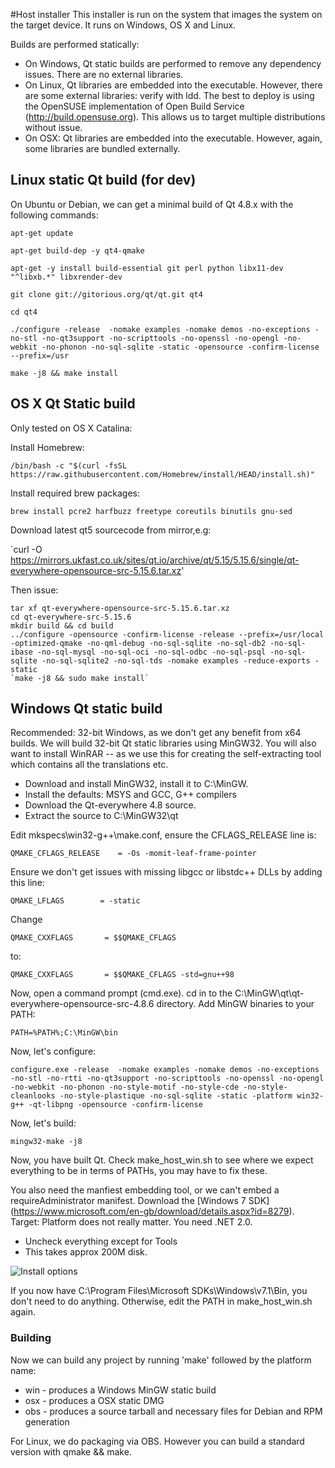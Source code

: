 #Host installer
This installer is run on the system that images the system on the target device. It runs on Windows, OS X and Linux.

Builds are performed statically:

* On Windows, Qt static builds are performed to remove any dependency issues. There are no external libraries.
* On Linux, Qt libraries are embedded into the executable. However, there are some external libraries: verify with ldd. The best to deploy is using the OpenSUSE implementation of Open Build Service (http://build.opensuse.org). This allows us to target multiple distributions without issue.
* On OSX: Qt libraries are embedded into the executable. However, again, some libraries are bundled externally.

## Linux static Qt build (for dev)

On Ubuntu or Debian, we can get a minimal build of Qt 4.8.x with the following commands:

`apt-get update`

`apt-get build-dep -y qt4-qmake`

`apt-get -y install build-essential git perl python libx11-dev "^libxb.*" libxrender-dev `

`git clone git://gitorious.org/qt/qt.git qt4 `

`cd qt4 `

```
./configure -release  -nomake examples -nomake demos -no-exceptions -no-stl -no-qt3support -no-scripttools -no-openssl -no-opengl -no-webkit -no-phonon -no-sql-sqlite -static -opensource -confirm-license --prefix=/usr
```

`make -j8 && make install`

## OS X Qt Static build 

Only tested on OS X Catalina:

Install Homebrew:

`/bin/bash -c "$(curl -fsSL https://raw.githubusercontent.com/Homebrew/install/HEAD/install.sh)"`

Install required brew packages:

`brew install pcre2 harfbuzz freetype coreutils binutils gnu-sed`

Download latest qt5 sourcecode from mirror,e.g:

`curl -O https://mirrors.ukfast.co.uk/sites/qt.io/archive/qt/5.15/5.15.6/single/qt-everywhere-opensource-src-5.15.6.tar.xz'

Then issue:
```
tar xf qt-everywhere-opensource-src-5.15.6.tar.xz
cd qt-everywhere-src-5.15.6
mkdir build && cd build
../configure -opensource -confirm-license -release --prefix=/usr/local -optimized-qmake -no-qml-debug -no-sql-sqlite -no-sql-db2 -no-sql-ibase -no-sql-mysql -no-sql-oci -no-sql-odbc -no-sql-psql -no-sql-sqlite -no-sql-sqlite2 -no-sql-tds -nomake examples -reduce-exports -static
`make -j8 && sudo make install`
```

## Windows Qt static build ##

Recommended: 32-bit Windows, as we don't get any benefit from x64 builds. We will build 32-bit Qt static libraries using MinGW32. You will also want to install WinRAR -- as we use this for creating the self-extracting tool which contains all the translations etc. 

* Download and install MinGW32, install it to C:\MinGW.
* Install the defaults: MSYS and GCC, G++ compilers
* Download the Qt-everywhere 4.8 source.
* Extract the source to C:\MinGW32\qt

Edit mkspecs\win32-g++\make.conf, ensure the CFLAGS_RELEASE line is:

````QMAKE_CFLAGS_RELEASE	= -Os -momit-leaf-frame-pointer````

Ensure we don't get issues with missing libgcc or libstdc++ DLLs by adding this line:

````QMAKE_LFLAGS		= -static````

Change

```QMAKE_CXXFLAGS		= $$QMAKE_CFLAGS```

to:

```QMAKE_CXXFLAGS		= $$QMAKE_CFLAGS -std=gnu++98```

Now, open a command prompt (cmd.exe). cd in to the C:\MinGW\qt\qt-everywhere-opensource-src-4.8.6 directory. Add MinGW binaries to your PATH:

````
PATH=%PATH%;C:\MinGW\bin
````

Now, let's configure:

````configure.exe -release  -nomake examples -nomake demos -no-exceptions -no-stl -no-rtti -no-qt3support -no-scripttools -no-openssl -no-opengl -no-webkit -no-phonon -no-style-motif -no-style-cde -no-style-cleanlooks -no-style-plastique -no-sql-sqlite -static -platform win32-g++ -qt-libpng -opensource -confirm-license````

Now, let's build:

````mingw32-make -j8````

Now, you have built Qt. Check make_host_win.sh to see where we expect everything to be in terms of PATHs, you may have to fix these.

You also need the manfiest embedding tool, or we can't embed a requireAdministrator manifest. Download the [Windows 7 SDK] (https://www.microsoft.com/en-gb/download/details.aspx?id=8279). Target: Platform does not really matter. You need .NET 2.0.

* Uncheck everything except for Tools
* This takes approx 200M disk. 

![Install options](https://raw.githubusercontent.com/osmc/osmc/master/installer/host/win_help1.png)

If you now have C:\Program Files\Microsoft SDKs\Windows\v7.1\Bin, you don't need to do anything. Otherwise, edit the PATH in make_host_win.sh again.

### Building

Now we can build any project by running 'make' followed by the platform name:

* win - produces a Windows MinGW static build
* osx - produces a OSX static DMG
* obs - produces a source tarball and necessary files for Debian and RPM generation

For Linux, we do packaging via OBS. However you can build a standard version with qmake && make. 
